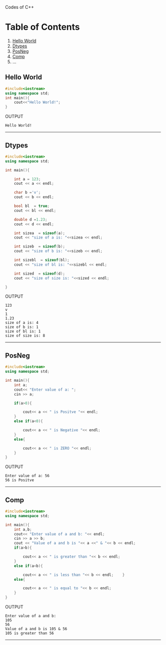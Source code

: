 Codes of C++


# Table of Contents
1. [Hello World](#hello-world)
2. [Dtypes](#dtypes)
3. [PosNeg](#posneg)
4. [Comp](#comp)
5. ...

## Hello World
```cpp
#include<iostream>
using namespace std;
int main(){
    cout<<"Hello World!";
}
```
OUTPUT
```
Hello World!              
```
***
## Dtypes
```cpp
#include<iostream>
using namespace std;

int main(){

    int a = 123;
    cout << a << endl;

    char b ='v';
    cout << b << endl;

    bool bl  = true;
    cout << bl << endl;

    double d =1.23;
    cout << d << endl;

    int sizea  = sizeof(a);
    cout << "size of a is: "<<sizea << endl;

    int sizeb  = sizeof(b);
    cout << "size of b is: "<<sizeb << endl;

    int sizebl  = sizeof(bl);
    cout << "size of bl is: "<<sizebl << endl;

    int sized  = sizeof(d);
    cout << "size of size is: "<<sized << endl;

}                                                                                                                                       
```
OUTPUT
```
123
v
1
1.23
size of a is: 4
size of b is: 1
size of bl is: 1
size of size is: 8
```
***
## PosNeg
```cpp
#include<iostream>
using namespace std;

int main(){
    int a;
    cout<< "Enter value of a: ";
    cin >> a;

    if(a>0){

        cout<< a << " is Positve "<< endl;
    }
    else if(a<0){

        cout<< a << " is Negative "<< endl;
    }
    else{

        cout<< a << " is ZERO "<< endl;
    }
}

```
OUTPUT
```
Enter value of a: 56
56 is Positve
```
***
## Comp

```cpp
#include<iostream>
using namespace std;

int main(){
    int a,b;
    cout<< "Enter value of a and b: "<< endl;
    cin >> a >> b;
    cout << "Value of a and b is "<< a <<" & "<< b << endl;
    if(a>b){

        cout<< a << " is greater than "<< b << endl;
    }
    else if(a<b){

        cout<< a << " is less than "<< b << endl;    }
    else{

        cout<< a << " is equal to "<< b << endl;
    }
}
```
OUTPUT

```
Enter value of a and b: 
105
56
Value of a and b is 105 & 56
105 is greater than 56

```
***
